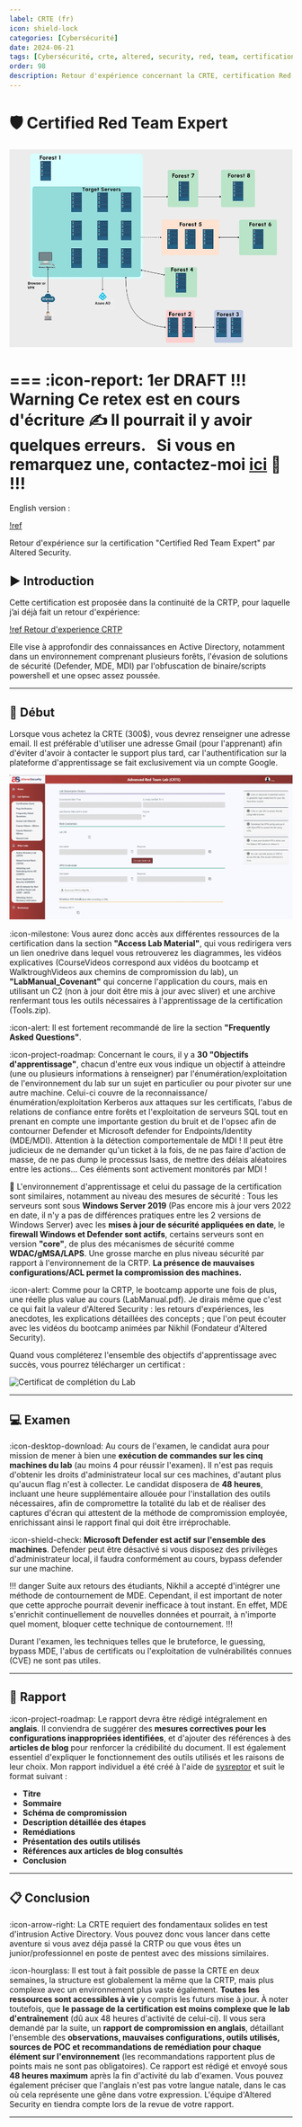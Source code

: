 ```yaml
---
label: CRTE (fr)
icon: shield-lock
categories: [Cybersécurité]
date: 2024-06-21
tags: [Cybersécurité, crte, altered, security, red, team, certification]
order: 98
description: Retour d'expérience concernant la CRTE, certification Red Team d'Altered Security en environnement Active Directory.
---
```


# 🛡️ Certified Red Team Expert

![Source : redteamdefense.org](images/lab.webp)

=== :icon-report: 1er DRAFT
!!! Warning Ce retex est en cours d'écriture :writing_hand:
Il pourrait il y avoir quelques erreurs.  
Si vous en remarquez une, contactez-moi [ici](mailto:contactit.yarka@slmail.me) :slightly_smiling_face:
!!!
===

English version :

[!ref](en.md)

Retour d'expérience sur la certification "Certified Red Team Expert" par Altered Security.

## ▶️ Introduction

Cette certification est proposée dans la continuité de la CRTP, pour laquelle j’ai déjà fait un retour d'expérience:

[!ref Retour d'experience CRTP](https://docs.contactit.fr/certifications/crtp/fr/)

Elle vise à approfondir des connaissances en Active Directory, notamment dans un environnement comprenant plusieurs forêts, l'évasion de solutions de sécurité (Defender, MDE, MDI) par l'obfuscation de binaire/scripts powershell et une opsec assez poussée.

---

## 📕 Début

Lorsque vous achetez la CRTE (300$), vous devrez renseigner une adresse email. Il est préférable d'utiliser une adresse Gmail (pour l'apprenant) afin d'éviter d'avoir à contacter le support plus tard, car l'authentification sur la plateforme d'apprentissage se fait exclusivement via un compte Google.

![Interface de la plateforme d'apprentissage d'Altered Security](images/interface.webp)

:icon-milestone: Vous aurez donc accès aux différentes ressources de la certification dans la section **"Access Lab Material"**, qui vous redirigera vers un lien onedrive dans lequel vous retrouverez les diagrammes, les vidéos explicatives (CourseVideos correspond aux vidéos du bootcamp et WalktroughVideos aux chemins de compromission du lab), un **"LabManual_Covenant"** qui concerne l'application du cours, mais en utilisant un C2 (non à jour doit être mis à jour avec sliver) et une archive renfermant tous les outils nécessaires à l'apprentissage de la certification (Tools.zip).  

:icon-alert: Il est fortement recommandé de lire la section **"Frequently Asked Questions"**.

:icon-project-roadmap: Concernant le cours, il y a **30 "Objectifs d'apprentissage"**, chacun d'entre eux vous indique un objectif à atteindre (une ou plusieurs informations à renseigner) par l'énumération/exploitation de l'environnement du lab sur un sujet en particulier ou pour pivoter sur une autre machine. Celui-ci couvre de la reconnaissance/énumération/exploitation Kerberos aux attaques sur les certificats, l'abus de relations de confiance entre forêts et l'exploitation de serveurs SQL tout en prenant en compte une importante gestion du bruit et de l'opsec afin de contourner Defender et Microsoft defender for Endpoints/Identity (MDE/MDI). Attention à la détection comportementale de MDI ! Il peut être judicieux de ne demander qu'un ticket à la fois, de ne pas faire d'action de masse, de ne pas dump le processus lsass, de mettre des délais aléatoires entre les actions... Ces éléments sont activement monitorés par MDI !

📍 L'environnement d'apprentissage et celui du passage de la certification sont similaires, notamment au niveau des mesures de sécurité :
Tous les serveurs sont sous **Windows Server 2019** (Pas encore mis à jour vers 2022 en date, il n'y a pas de différences pratiques entre les 2 versions de Windows Server) avec les **mises à jour de sécurité appliquées en date**, le **firewall Windows et Defender sont actifs**, certains serveurs sont en version **"core"**, de plus des mécanismes de sécurité comme **WDAC/gMSA/LAPS**. Une grosse marche en plus niveau sécurité par rapport à l'environnement de la CRTP. **La présence de mauvaises configurations/ACL permet la compromission des machines.**

:icon-alert: Comme pour la CRTP, le bootcamp apporte une fois de plus, une réelle plus value au cours (LabManual.pdf). Je dirais même que c'est ce qui fait la valeur d'Altered Security : les retours d'expériences, les anecdotes, les explications détaillées des concepts ; que l'on peut écouter avec les vidéos du bootcamp animées par Nikhil (Fondateur d'Altered Security).

Quand vous compléterez l'ensemble des objectifs d'apprentissage avec succès, vous pourrez télécharger un certificat :

![Certificat de complétion du Lab](images/crte_lab.png)

---

## 💻 Examen

:icon-desktop-download: Au cours de l'examen, le candidat aura pour mission de mener à bien une **exécution de commandes sur les cinq machines du lab** (au moins 4 pour réussir l'examen). Il n'est pas requis d'obtenir les droits d'administrateur local sur ces machines, d'autant plus qu'aucun flag n'est à collecter. Le candidat disposera de **48 heures**, incluant une heure supplémentaire allouée pour l'installation des outils nécessaires, afin de compromettre la totalité du lab et de réaliser des captures d'écran qui attestent de la méthode de compromission employée, enrichissant ainsi le rapport final qui doit être irréprochable.  

:icon-shield-check: **Microsoft Defender est actif sur l'ensemble des machines**. Defender peut être désactivé si vous disposez des privilèges d'administrateur local, il faudra conformément au cours, bypass defender sur une machine.  

!!! danger
Suite aux retours des étudiants, Nikhil a accepté d'intégrer une méthode de contournement de MDE. Cependant, il est important de noter que cette approche pourrait devenir inefficace à tout instant. En effet, MDE s'enrichit continuellement de nouvelles données et pourrait, à n'importe quel moment, bloquer cette technique de contournement.
!!!

Durant l'examen, les techniques telles que le bruteforce, le guessing, bypass MDE, l'abus de certificats ou l'exploitation de vulnérabilités connues (CVE) ne sont pas utiles.

---

## 📖 Rapport

:icon-project-roadmap: Le rapport devra être rédigé intégralement en **anglais**. Il conviendra de suggérer des **mesures correctives pour les configurations inappropriées identifiées**, et d'ajouter des références à des **articles de blog** pour renforcer la crédibilité du document. Il est également essentiel d'expliquer le fonctionnement des outils utilisés et les raisons de leur choix. Mon rapport individuel a été créé à l'aide de [sysreptor](https://github.com/Syslifters/sysreptor) et suit le format suivant :

- **Titre**
- **Sommaire**
- **Schéma de compromission**
- **Description détaillée des étapes**
- **Remédiations**
- **Présentation des outils utilisés**
- **Références aux articles de blog consultés**
- **Conclusion**

---

## 📋 Conclusion

:icon-arrow-right: La CRTE requiert des fondamentaux solides en test d'intrusion Active Directory. Vous pouvez donc vous lancer dans cette aventure si vous avez déja passé la CRTP ou que vous êtes un junior/professionnel en poste de pentest avec des missions similaires.

:icon-hourglass: Il est tout à fait possible de passe la CRTE en deux semaines, la structure est globalement la même que la CRTP, mais plus complexe avec un environnement plus vaste également. **Toutes les ressources sont accessibles à vie** y compris les futurs mise à jour. À noter toutefois, que **le passage de la certification est moins complexe que le lab d'entraînement** (dû aux 48 heures d'activité de celui-ci). Il vous sera demandé par la suite, un **rapport de compromission en anglais**, détaillant l'ensemble des **observations, mauvaises configurations, outils utilisés, sources de POC et recommandations de remédiation pour chaque élément sur l'environnement** (les recommandations rapportent plus de points mais ne sont pas obligatoires). Ce rapport est rédigé et envoyé sous **48 heures maximum** après la fin d'activité du lab d'examen. Vous pouvez également préciser que l'anglais n'est pas votre langue natale, dans le cas où cela représente une gêne dans votre expression. L'équipe d'Altered Security en tiendra compte lors de la revue de votre rapport.

---